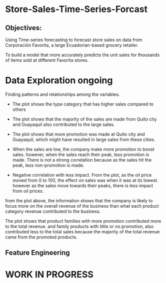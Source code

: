 # Store-Sales-Time-Series-Forcast

## Objectives:

Using Time-series forecasting to forecast store sales on data from Corporación Favorita, a large Ecuadorian-based grocery retailer.

To build a model that more accurately predicts the unit sales for thousands of items sold at different Favorita stores.

# Data Exploration ongoing
Finding patterns and relationships among the variables.
* The plot shows the type category that has higher sales compared to others

* The plot shows that the majority of the sales are made from Quito city and Guayaquil also contributed to the large sales.

* The plot shows that more promotion was made at Quito city and Guayaquil, which might have resulted in large sales from these cities.

* When the sales are low, the company make more promotion to boost sales. however, when the sales reach their peak, less promotion is made. There is not a strong correlation because as the sales hit the peak, less non-promotion is made.

* Negative correlation with less impact. From the plot, as the oil price moved from 0 to 100, the effect on sales was when it was at its lowest. however as the sales move towards their peaks, there is less impact from oil prices.

from the plot above, the information shows that the company is likely to focus more on the overall revenue of the business than what each product category revenue contributed to the business.

The plot shows that product families with more promotion contributed more to the total revenue. and family products with little or no promotion, also contributed less to the total sales because the majority of the total revenue came from the promoted products.



## Feature Engineering

# WORK IN PROGRESS
